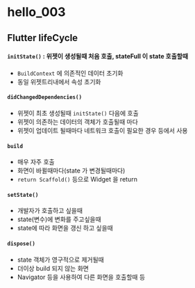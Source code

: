 # hello_003

## Flutter lifeCycle

#### `initState()` : 위젯이 생성될때 처음 호출, stateFull 이 state 호출할때

- `BuildContext` 에 의존적인 데이터 초기화
- 동일 위젯트리내에서 속성 초기화

#### `didChangedDependencies()`

- 위젯이 최초 생성될때 `initState()` 다음에 호출
- 위젯이 의존하는 데이터의 객체가 호출될때 마다
- 위젯이 업데이트 될때마다 네트워크 호출이 필요한 경우 등에서 사용

#### `build`

- 매우 자주 호출
- 화면이 바뀔때마다(state 가 변경될때마다)
- `return Scaffold()` 등으로 Widget 을 return

#### `setState()`

- 개발자가 호출하고 싶을때
- state(변수)에 변화를 주고싶을때
- state에 따라 화면을 갱신 하고 싶을때

#### `dispose()`

- state 객체가 영구적으로 제거될때
- 더이상 build 되지 않는 화면
- Navigator 등을 사용하여 다른 화면을 호출할때 등
